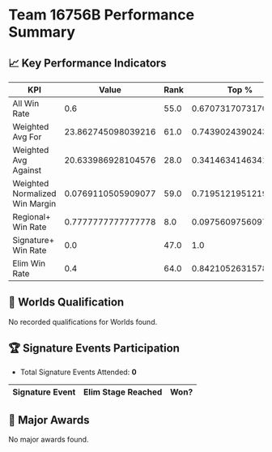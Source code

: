 # Team 16756B Performance Summary

## 📈 Key Performance Indicators
| KPI | Value | Rank | Top % |
| --- | ----- | ---- | ----- |
| All Win Rate | 0.6 | 55.0 | 0.6707317073170732 |
| Weighted Avg For | 23.862745098039216 | 61.0 | 0.7439024390243902 |
| Weighted Avg Against | 20.633986928104576 | 28.0 | 0.34146341463414637 |
| Weighted Normalized Win Margin | 0.0769110505909077 | 59.0 | 0.7195121951219512 |
| Regional+ Win Rate | 0.7777777777777778 | 8.0 | 0.0975609756097561 |
| Signature+ Win Rate | 0.0 | 47.0 | 1.0 |
| Elim Win Rate | 0.4 | 64.0 | 0.8421052631578947 |


## 🎯 Worlds Qualification
No recorded qualifications for Worlds found.

## 🏆 Signature Events Participation
- Total Signature Events Attended: **0**

| Signature Event | Elim Stage Reached | Won? |
|:----------------|:-------------------|:----|


## 🥇 Major Awards
No major awards found.
